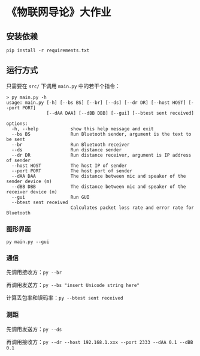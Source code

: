 # 《物联网导论》大作业

## 安装依赖

`pip install -r requirements.txt`

## 运行方式

只需要在 `src/` 下调用 `main.py` 中的若干个指令：

```
> py main.py -h
usage: main.py [-h] [--bs BS] [--br] [--ds] [--dr DR] [--host HOST] [--port PORT]
               [--dAA DAA] [--dBB DBB] [--gui] [--btest sent received]

options:
  -h, --help            show this help message and exit
  --bs BS               Run Bluetooth sender, argument is the text to be sent
  --br                  Run Bluetooth receiver
  --ds                  Run distance sender
  --dr DR               Run distance receiver, argument is IP address of sender
  --host HOST           The host IP of sender
  --port PORT           The host port of sender
  --dAA DAA             The distance between mic and speaker of the sender device (m)     
  --dBB DBB             The distance between mic and speaker of the receiver device (m)   
  --gui                 Run GUI
  --btest sent received
                        Calculates packet loss rate and error rate for Bluetooth
```

### 图形界面

`py main.py --gui`

### 通信

先调用接收方：`py --br`

再调用发送方：`py --bs "insert Unicode string here"`

计算丢包率和误码率：`py --btest sent received`

### 测距

先调用发送方：`py --ds`

再调用接收方：`py --dr --host 192.168.1.xxx --port 2333 --dAA 0.1 --dBB 0.1`